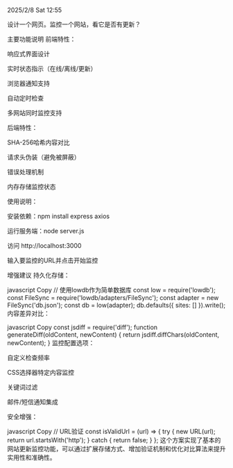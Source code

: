 

2025/2/8 Sat 12:55

设计一个网页。监控一个网站，看它是否有更新？


主要功能说明
前端特性：

响应式界面设计

实时状态指示（在线/离线/更新）

浏览器通知支持

自动定时检查

多网站同时监控支持

后端特性：

SHA-256哈希内容对比

请求头伪装（避免被屏蔽）

错误处理机制

内存存储监控状态

使用说明：

安装依赖：npm install express axios

运行服务端：node server.js

访问 http://localhost:3000

输入要监控的URL并点击开始监控

增强建议
持久化存储：

javascript
Copy
// 使用lowdb作为简单数据库
const low = require('lowdb');
const FileSync = require('lowdb/adapters/FileSync');
const adapter = new FileSync('db.json');
const db = low(adapter);
db.defaults({ sites: [] }).write();
内容差异对比：

javascript
Copy
const jsdiff = require('diff');
function generateDiff(oldContent, newContent) {
    return jsdiff.diffChars(oldContent, newContent);
}
监控配置选项：

自定义检查频率

CSS选择器特定内容监控

关键词过滤

邮件/短信通知集成

安全增强：

javascript
Copy
// URL验证
const isValidUrl = (url) => {
    try {
        new URL(url);
        return url.startsWith('http');
    } catch {
        return false;
    }
};
这个方案实现了基本的网站更新监控功能，可以通过扩展存储方式、增加验证机制和优化对比算法来提升实用性和准确性。